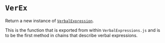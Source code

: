 # `VerEx`

Return a new instance of [`VerbalExpression`](VerbalExpression).

This is the function that is exported from within `VerbalExpressions.js` and is to be the first method in chains that describe verbal expressions.
